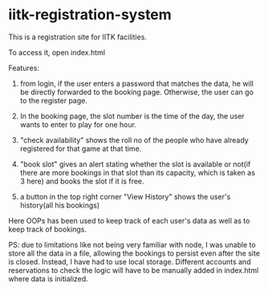 # iitk-registration-system
This is a registration site for IITK facilities.

To access it, open index.html

Features:
  1. from login, if the user enters a password that matches the data, he will be directly forwarded to the booking page.
  Otherwise, the user can go to the register page.
  
  2. In the booking page, the slot number is the time of the day, the user wants to enter to play for one hour.
  
  3. "check availability" shows the roll no of the people who have already registered for that game at that time.
  
  4. "book slot" gives an alert stating whether the slot is available or not(if there are more bookings in that slot than its capacity, which is taken as 3 here) and books the slot if it is free.

  5. a button in the top right corner "View History" shows the user's history(all his bookings)

Here OOPs has been used to keep track of each user's data as well as to keep track of bookings.

PS: due to limitations like not being very familiar with node, I was unable to store all the data in a file, allowing the bookings to persist even after the site is closed. Instead, I have had to use local storage. Different accounts and reservations to check the logic will have to be manually added in index.html where data is initialized.
